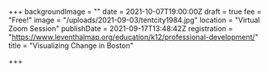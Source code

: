 +++
backgroundImage = ""
date = 2021-10-07T19:00:00Z
draft = true
fee = "Free!"
image = "/uploads/2021-09-03/tentcity1984.jpg"
location = "Virtual Zoom Session"
publishDate = 2021-09-17T13:48:42Z
registration = "https://www.leventhalmap.org/education/k12/professional-development/"
title = "Visualizing Change in Boston"

+++

